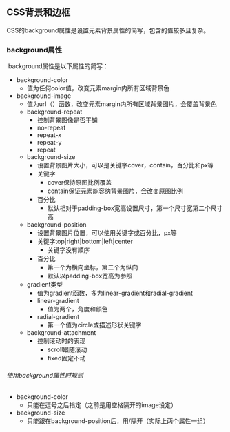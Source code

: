 ## CSS背景和边框

​	CSS的background属性是设置元素背景属性的简写，包含的值较多且复杂。

### background属性

​	background属性是以下属性的简写：

- background-color
  - 值为任何color值，改变元素margin内所有区域背景色
- background-image
  - 值为url（）函数，改变元素margin内所有区域背景图片，会覆盖背景色
  - background-repeat
    - 控制背景图像是否平铺
    - no-repeat
    - repeat-x
    - repeat-y
    - repeat
  - background-size
    - 设置背景图片大小，可以是关键字cover，contain，百分比和px等
    - 关键字
      - cover保持原图比例覆盖
      - contain保证元素能容纳背景图片，会改变原图比例
    - 百分比
      - 默认相对于padding-box宽高设置尺寸，第一个尺寸宽第二个尺寸高
  - background-position
    - 设置背景图片位置，可以使用关键字或百分比，px等
    - 关键字top|right|bottom|left|center
      - 关键字没有顺序
    - 百分比
      - 第一个为横向坐标，第二个为纵向
      - 默认以padding-box宽高为参照
  - gradient类型
    - 值为gradient函数，多为linear-gradient和radial-gradient
    - linear-gradient
      - 值为两个，角度和颜色
    - radial-gradient
      - 第一个值为circle或描述形状关键字
  - background-attachment
    - 控制滚动时的表现
      - scroll跟随滚动
      - fixed固定不动

###### 使用background属性时规则

- background-color
  - 只能在逗号之后指定（之前是用空格隔开的image设定）
- background-size
  - 只能跟在background-position后，用/隔开（实际上两个属性一组）

